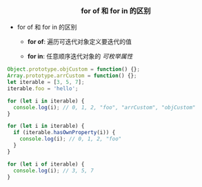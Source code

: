 <h3 align='center'>for of 和 for in 的区别</h3>

* for of 和 for in 的区别

    - __for of__: 遍历可迭代对象定义要迭代的值

    - __for in__: 任意顺序迭代对象的 *可枚举属性*

```js
Object.prototype.objCustom = function() {};
Array.prototype.arrCustom = function() {};
let iterable = [3, 5, 7];
iterable.foo = 'hello';

for (let i in iterable) {
  console.log(i); // 0, 1, 2, "foo", "arrCustom", "objCustom"
}

for (let i in iterable) {
  if (iterable.hasOwnProperty(i)) {
    console.log(i); // 0, 1, 2, "foo"
  }
}

for (let i of iterable) {
  console.log(i); // 3, 5, 7
}
```